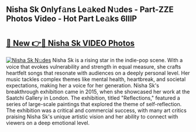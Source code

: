## Nisha Sk Onlyf𝚊ns Le𝚊ked N𝚞des - Part-ZZE Photos Video - Hot Part Le𝚊ks 6lIlP

# <h2><a href="http://ac29278.deff.icu/?id=Nisha+Sk">🔗 New 👉🔴 Nisha Sk VIDEO Photos</a></h2>

[![Nisha Sk N𝚞des](https://i.imgur.com/rIISA9y.gif)](http://ac29278.deff.icu/?id=Nisha+Sk)
Nisha Sk is a rising star in the indie-pop scene. With a voice that evokes vulnerability and strength in equal measure, she crafts heartfelt songs that resonate with audiences on a deeply personal level. Her music tackles complex themes like mental health, heartbreak, and societal expectations, making her a voice for her generation. Nisha Sk's breakthrough exhibition came in 2015, when she showcased her work at the Saatchi Gallery in London. The exhibition, titled "Reflections," featured a series of large-scale paintings that explored the theme of self-reflection. The exhibition was a critical and commercial success, with many art critics praising Nisha Sk's unique artistic vision and her ability to connect with viewers on a deep emotional level.
